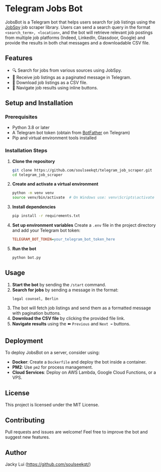 # Telegram Jobs Bot

JobsBot is a Telegram bot that helps users search for job listings using the [JobSpy](https://github.com/tcapelle/jobspy) job scraper library. Users can send a search query in the format `<search_term>, <location>`, and the bot will retrieve relevant job postings from multiple job platforms (Indeed, LinkedIn, Glassdoor, Google) and provide the results in both chat messages and a downloadable CSV file.

## Features
- 🔍 Search for jobs from various sources using JobSpy.
- 📄 Receive job listings as a paginated message in Telegram.
- 📂 Download job listings as a CSV file.
- 🔄 Navigate job results using inline buttons.

## Setup and Installation
### Prerequisites
- Python 3.8 or later
- A Telegram bot token (obtain from [BotFather](https://t.me/BotFather) on Telegram)
- Pip and virtual environment tools installed

### Installation Steps
1. **Clone the repository**
   ```sh
   git clone https://github.com/soulseekqt/telegram_job_scraper.git
   cd telegram_job_scraper
   ```

2. **Create and activate a virtual environment**
   ```sh
   python -m venv venv
   source venv/bin/activate  # On Windows use: venv\Scripts\activate
   ```

3. **Install dependencies**
   ```sh
   pip install -r requirements.txt
   ```

4. **Set up environment variables**
   Create a `.env` file in the project directory and add your Telegram bot token:
   ```ini
   TELEGRAM_BOT_TOKEN=your_telegram_bot_token_here
   ```

5. **Run the bot**
   ```sh
   python bot.py
   ```

## Usage
1. **Start the bot** by sending the `/start` command.
2. **Search for jobs** by sending a message in the format:
   ```
   legal counsel, Berlin
   ```
3. The bot will fetch job listings and send them as a formatted message with pagination buttons.
4. **Download the CSV file** by clicking the provided file link.
5. **Navigate results** using the ⬅️ `Previous` and `Next ➡️` buttons.

## Deployment
To deploy JobsBot on a server, consider using:
- **Docker**: Create a `Dockerfile` and deploy the bot inside a container.
- **PM2**: Use `pm2` for process management.
- **Cloud Services**: Deploy on AWS Lambda, Google Cloud Functions, or a VPS.

## License
This project is licensed under the MIT License.

## Contributing
Pull requests and issues are welcome! Feel free to improve the bot and suggest new features.

## Author
Jacky Lui (https://github.com/soulseekqt/)

